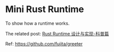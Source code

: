 # Mini Rust Runtime

To show how a runtime works.

The related post: [Rust Runtime 设计与实现-科普篇](https://www.ihcblog.com/rust-runtime-design-1/)

Ref: https://github.com/fujita/greeter